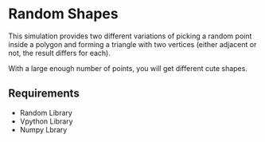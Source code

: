 # Random Shapes

This simulation provides two different variations of picking a random point inside a polygon and forming a triangle with two vertices (either adjacent or not, the result differs for each).

With a large enough number of points, you will get different cute shapes.



## Requirements
- Random Library
- Vpython Library
- Numpy Lbrary
